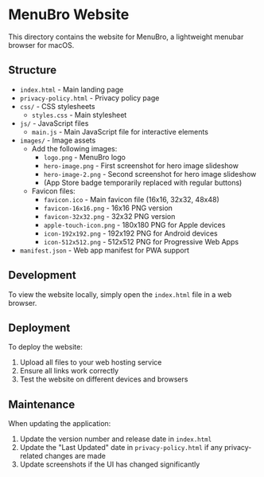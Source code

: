 # MenuBro Website

This directory contains the website for MenuBro, a lightweight menubar browser for macOS.

## Structure

- `index.html` - Main landing page
- `privacy-policy.html` - Privacy policy page
- `css/` - CSS stylesheets
  - `styles.css` - Main stylesheet
- `js/` - JavaScript files
  - `main.js` - Main JavaScript file for interactive elements
- `images/` - Image assets
  - Add the following images:
    - `logo.png` - MenuBro logo
    - `hero-image.png` - First screenshot for hero image slideshow
    - `hero-image-2.png` - Second screenshot for hero image slideshow
    - (App Store badge temporarily replaced with regular buttons)
  - Favicon files:
    - `favicon.ico` - Main favicon file (16x16, 32x32, 48x48)
    - `favicon-16x16.png` - 16x16 PNG version
    - `favicon-32x32.png` - 32x32 PNG version
    - `apple-touch-icon.png` - 180x180 PNG for Apple devices
    - `icon-192x192.png` - 192x192 PNG for Android devices
    - `icon-512x512.png` - 512x512 PNG for Progressive Web Apps
- `manifest.json` - Web app manifest for PWA support

## Development

To view the website locally, simply open the `index.html` file in a web browser.

## Deployment

To deploy the website:

1. Upload all files to your web hosting service
2. Ensure all links work correctly
3. Test the website on different devices and browsers

## Maintenance

When updating the application:

1. Update the version number and release date in `index.html`
2. Update the "Last Updated" date in `privacy-policy.html` if any privacy-related changes are made
3. Update screenshots if the UI has changed significantly
